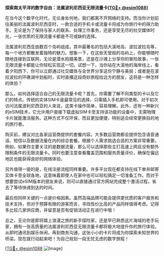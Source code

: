 **探索南太平洋的数字自由：法属波利尼西亚无限流量卡[[TG💪+ @esim1088](https://t.me/s/esim1088)]**

在当今这个数字化时代，无论身处何地，我们都离不开网络的支持。而当你计划前往美丽的法属波利尼西亚时，一款合适的手机卡或流量卡将成为你旅行中的得力助手。无论是为了保持与家人的联系、处理工作事务，还是享受无尽的社交媒体时光，一张优质的无限流量卡都是不可或缺的选择。

法属波利尼西亚由数百个岛屿组成，其中最著名的包括大溪地岛、波拉波拉岛等，每一个地方都散发着独特的魅力。想象一下，在这些天堂般的岛屿上，你能够随时随地连接到互联网，无论是潜水拍摄美景，还是在沙滩上分享你的冒险故事，一张无限流量卡都能让你轻松实现这一切。试想一下，当你站在大溪地的海岸线上，看着夕阳西下，你可以立即通过社交媒体与全世界分享这份宁静与美丽；或者是在波拉波拉的环礁湖中划船时，实时直播这段奇妙旅程给远方的朋友，这将是一种怎样的体验？

那么，如何选择适合自己的无限流量卡呢？首先，你需要了解不同类型的卡以及它们的特点。传统的实体SIM卡是最常见的选择，只需插入手机即可使用。对于初次访问法属波利尼西亚的人来说，这类卡操作简单，容易理解。此外，还有一种新兴的eSIM技术，它允许用户直接下载虚拟SIM卡至支持该功能的设备中，无需物理卡片就能激活服务。这种方式不仅环保，而且更加便捷，特别适合经常更换目的地的旅行者。

购买前，建议对比各家运营商提供的套餐内容。大多数运营商都会提供包含语音通话、短信以及数据流量在内的综合套餐。根据个人需求挑选合适的方案非常重要。例如，如果你主要关注的是数据流量，那么可以选择那些主打高速上网且没有额外限制条件的无限流量卡。同时也要注意查看覆盖范围和服务质量评价，确保在偏远地区也能获得良好的网络体验。

另外值得一提的是，在线注册流程同样重要。许多平台现在都支持在线下单并邮寄实体卡至全球各地，这意味着即使人在家中也可以轻松搞定一切准备工作。而对于想要尝试eSIM版本的朋友来说，则可以直接通过官方网站完成整个激活过程，省去了等待快递到达的时间。

最后但同样关键的一点是价格因素。虽然高端品牌可能会提供更优质的客户服务和技术支持，但对于预算有限的游客而言，寻找性价比高的产品同样值得考虑。记得多比较几家供应商，并留意是否有促销活动正在进行中哦！

总之，无论你是即将踏上浪漫之旅的新手探险家，还是早已熟悉这片海域的老手玩家，拥有一张高质量的法属波利尼西亚无限流量卡都将极大地提升你的旅行体验。从即时通讯到娱乐休闲，再到商务沟通，这张小小的卡片将成为你探索未知世界的桥梁。现在就行动起来吧！为自己规划一段无忧无虑的数字旅程！

[[TG💪+ @esim1088](https://t.me/s/esim1088) ![Image](https://i.postimg.cc/4NQfJmqS/Snipaste-2025-05-13-00-14-12.png)]